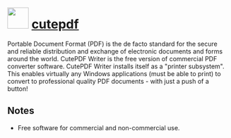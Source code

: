 # <img src="https://cdn.jsdelivr.net/gh/chocolatey-community/chocolatey-coreteampackages@f5c1e4da40598a029269040ecb56fa8d90cf2985/icons/cutepdf.png" width="48" height="48"/> [cutepdf](https://chocolatey.org/packages/cutepdf)


Portable Document Format (PDF) is the de facto standard for the secure and reliable distribution and exchange of electronic documents and forms around the world.  CutePDF Writer is the free version of commercial PDF converter software. CutePDF Writer installs itself as a "printer subsystem". This enables virtually any Windows applications (must be able to print) to convert to professional quality PDF documents - with just a push of a button!

## Notes

- Free software for commercial and non-commercial use.

